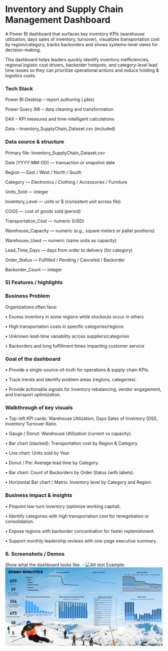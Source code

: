 # Inventory and Supply Chain Management Dashboard

A Power BI dashboard that surfaces key inventory KPIs (warehouse utilization, days sales of inventory, turnover), visualizes transportation cost by region/category, tracks backorders and shows systems-level views for decision-making.

This dashboard helps leaders quickly identify inventory inefficiencies, regional logistic cost drivers, backorder hotspots, and category-level lead time issues so they can prioritize operational actions and reduce holding & logistics costs.

### Tech Stack

Power BI Desktop – report authoring (.pbix)

Power Query (M) – data cleaning and transformation

DAX – KPI measures and time-intelligent calculations

Data – Inventory_SupplyChain_Dataset.csv (included)

### 	Data source & structure

Primary file: Inventory_SupplyChain_Dataset.csv

Date (YYYY-MM-DD) — transaction or snapshot date

Region — East / West / North / South

Category — Electronics / Clothing / Accessories / Furniture

Units_Sold — integer

Inventory_Level — units or $ (consistent unit across file)

COGS — cost of goods sold (period)

Transportation_Cost — numeric (USD)

Warehouse_Capacity — numeric (e.g., square meters or pallet positions)

Warehouse_Used — numeric (same units as capacity)

Lead_Time_Days — days from order to delivery (for category)

Order_Status — Fulfilled / Pending / Canceled / Backorder

Backorder_Count — integer


### 5) Features / highlights

### Business Problem

Organizations often face:

• Excess inventory in some regions while stockouts occur in others

• High transportation costs in specific categories/regions

• Unknown lead-time variability across suppliers/categories

• Backorders and long fulfillment times impacting customer service

### Goal of the dashboard

• Provide a single-source-of-truth for operations & supply chain KPIs.

• Track trends and identify problem areas (regions, categories).

• Provide actionable signals for inventory rebalancing, vendor engagement, and transport optimization.

### Walkthrough of key visuals

• Top-left KPI cards: Warehouse Utilization, Days Sales of Inventory (DSI), Inventory Turnover Ratio.

• Gauge / Donut: Warehouse Utilization (current vs capacity).

• Bar chart (stacked): Transportation cost by Region & Category.

• Line chart: Units sold by Year.

• Donut / Pie: Average lead time by Category.

• Bar chart: Count of Backorders by Order Status (with labels).

• Horizontal Bar chart / Matrix: Inventory level by Category and Region.

### Business impact & insights

• Pinpoint low-turn inventory (optimize working capital).

• Identify categories with high transportation cost for renegotiation or consolidation.

• Expose regions with backorder concentration for faster replenishment.

• Support monthly leadership reviews with one-page executive summary.

### 6.	Screenshots / Demos
Show what the dashboard looks like. - ![Alt text](https://github.com/username/repo/assets/image.png)
Example: ![Dashboard Preview](https://github.com/the-mansi-goel/Ski-dashboard/blob/main/Snapshot%20of%20the%20Dahbaord.png)
